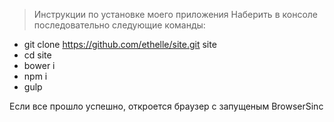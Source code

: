 > Инструкции по установке моего приложения
> Наберить в консоле последовательно следующие команды:
 -  git clone https://github.com/ethelle/site.git site
 -  cd site
 -  bower i
 -  npm i
 -  gulp
 
 Если все прошло успешно, откроется браузер с запущеным BrowserSinc
